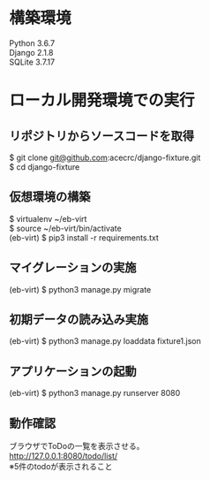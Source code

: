 # 構築環境
Python 3.6.7  
Django 2.1.8  
SQLite 3.7.17  

# ローカル開発環境での実行
## リポジトリからソースコードを取得
$ git clone git@github.com:acecrc/django-fixture.git  
$ cd django-fixture  

## 仮想環境の構築
$ virtualenv ~/eb-virt  
$ source ~/eb-virt/bin/activate  
(eb-virt) $ pip3 install -r requirements.txt  

## マイグレーションの実施
(eb-virt) $ python3 manage.py migrate  

## 初期データの読み込み実施
(eb-virt) $ python3 manage.py loaddata fixture1.json  

## アプリケーションの起動
(eb-virt) $ python3 manage.py runserver 8080  

## 動作確認
ブラウザでToDoの一覧を表示させる。  
http://127.0.0.1:8080/todo/list/  
※5件のtodoが表示されること  

